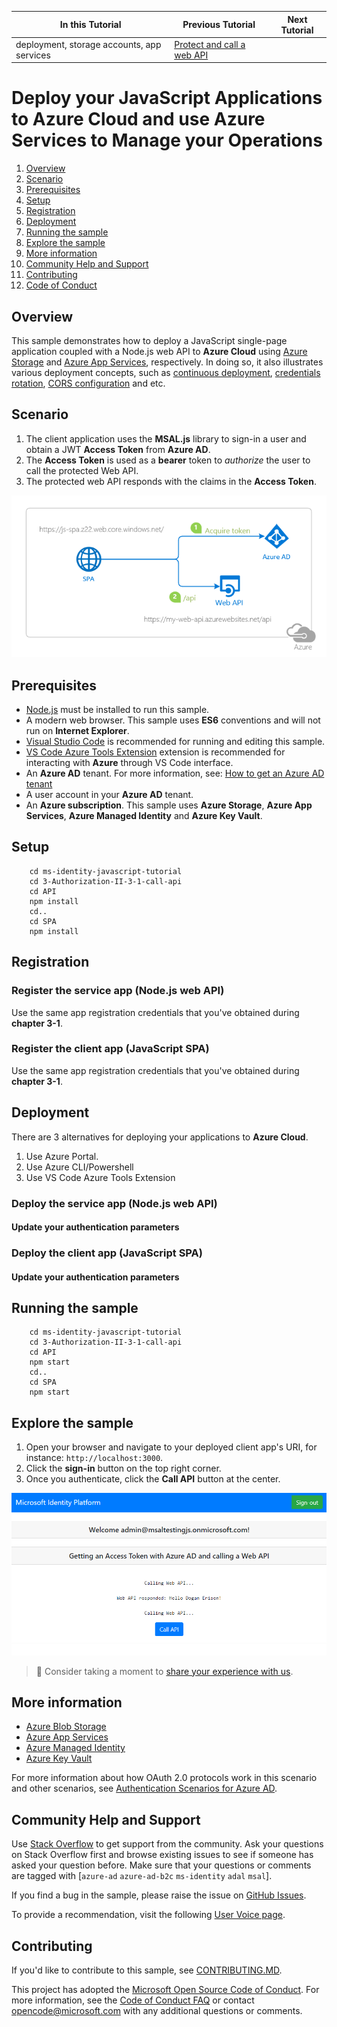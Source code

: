 | In this Tutorial | Previous Tutorial | Next Tutorial |
|------------------|-------------------|---------------|
| deployment, storage accounts, app services | [Protect and call a web API](https://github.com/Azure-Samples/ms-identity-javascript-tutorial/tree/master/3-Authorization-II/3-1-call-api) | |

# Deploy your JavaScript Applications to Azure Cloud and use Azure Services to Manage your Operations

 1. [Overview](#overview)
 1. [Scenario](#scenario)
 1. [Prerequisites](#prerequisites)
 1. [Setup](#setup)
 1. [Registration](#registration)
 1. [Deployment](#deployment)
 1. [Running the sample](#running-the-sample)
 1. [Explore the sample](#explore-the-sample)
 1. [More information](#more-information)
 1. [Community Help and Support](#community-help-and-support)
 1. [Contributing](#contributing)
 1. [Code of Conduct](#code-of-conduct)

## Overview

This sample demonstrates how to deploy a JavaScript single-page application coupled with a Node.js web API to **Azure Cloud** using [Azure Storage](https://docs.microsoft.com/azure/storage/blobs/) and [Azure App Services](https://docs.microsoft.com/azure/app-service/), respectively. In doing so, it also illustrates various deployment concepts, such as [continuous deployment](https://docs.microsoft.com/azure/app-service/deploy-continuous-deployment), [credentials rotation](https://docs.microsoft.com/azure/key-vault/general/authentication), [CORS configuration](https://docs.microsoft.com/azure/app-service/app-service-web-tutorial-rest-api#enable-cors) and etc.

## Scenario

1. The client application uses the **MSAL.js** library to sign-in a user and obtain a JWT **Access Token** from **Azure AD**.
1. The **Access Token** is used as a **bearer** token to *authorize* the user to call the protected Web API.
1. The protected web API responds with the claims in the **Access Token**.

![Overview](./ReadmeFiles/topology_dep.png)

## Prerequisites

- [Node.js](https://nodejs.org/en/download/) must be installed to run this sample.
- A modern web browser. This sample uses **ES6** conventions and will not run on **Internet Explorer**.
- [Visual Studio Code](https://code.visualstudio.com/download) is recommended for running and editing this sample.
- [VS Code Azure Tools Extension](https://marketplace.visualstudio.com/items?itemName=ms-vscode.vscode-node-azure-pack) extension is recommended for interacting with **Azure** through VS Code interface.
- An **Azure AD** tenant. For more information, see: [How to get an Azure AD tenant](https://azure.microsoft.com/documentation/articles/active-directory-howto-tenant/)
- A user account in your **Azure AD** tenant.
- An **Azure subscription**. This sample uses **Azure Storage**, **Azure App Services**, **Azure Managed Identity** and **Azure Key Vault**.

## Setup

```console
    cd ms-identity-javascript-tutorial
    cd 3-Authorization-II-3-1-call-api
    cd API
    npm install
    cd..
    cd SPA
    npm install
```

## Registration

### Register the service app (Node.js web API)

Use the same app registration credentials that you've obtained during **chapter 3-1**.

### Register the client app (JavaScript SPA)

Use the same app registration credentials that you've obtained during **chapter 3-1**.

## Deployment

There are 3 alternatives for deploying your applications to **Azure Cloud**.

1. Use Azure Portal.
1. Use Azure CLI/Powershell
1. Use VS Code Azure Tools Extension

### Deploy the service app (Node.js web API)

#### Update your authentication parameters

### Deploy the client app (JavaScript SPA)

#### Update your authentication parameters

## Running the sample

```console
    cd ms-identity-javascript-tutorial
    cd 3-Authorization-II-3-1-call-api
    cd API
    npm start
    cd..
    cd SPA
    npm start
```

## Explore the sample

1. Open your browser and navigate to your deployed client app's URI, for instance: `http://localhost:3000`.
1. Click the **sign-in** button on the top right corner.
1. Once you authenticate, click the **Call API** button at the center.

![Screenshot](./ReadmeFiles/screenshot.png)

> :thought_balloon: Consider taking a moment to [share your experience with us](https://forms.office.com/Pages/ResponsePage.aspx?id=v4j5cvGGr0GRqy180BHbR73pcsbpbxNJuZCMKN0lURpUNDVHTkg2VVhWMTNYUTZEM05YS1hSN01EOSQlQCN0PWcu).

## More information

- [Azure Blob Storage](https://docs.microsoft.com/azure/storage/blobs/)
- [Azure App Services](https://docs.microsoft.com/azure/app-service/)
- [Azure Managed Identity](https://docs.microsoft.com/azure/active-directory/managed-identities-azure-resources/)
- [Azure Key Vault](https://docs.microsoft.com/azure/key-vault/general/)

For more information about how OAuth 2.0 protocols work in this scenario and other scenarios, see [Authentication Scenarios for Azure AD](https://docs.microsoft.com/azure/active-directory/develop/authentication-flows-app-scenarios).

## Community Help and Support

Use [Stack Overflow](http://stackoverflow.com/questions/tagged/msal) to get support from the community.
Ask your questions on Stack Overflow first and browse existing issues to see if someone has asked your question before.
Make sure that your questions or comments are tagged with [`azure-ad` `azure-ad-b2c` `ms-identity` `adal` `msal`].

If you find a bug in the sample, please raise the issue on [GitHub Issues](../../issues).

To provide a recommendation, visit the following [User Voice page](https://feedback.azure.com/forums/169401-azure-active-directory).

## Contributing

If you'd like to contribute to this sample, see [CONTRIBUTING.MD](../../CONTRIBUTING.md).

This project has adopted the [Microsoft Open Source Code of Conduct](https://opensource.microsoft.com/codeofconduct/). For more information, see the [Code of Conduct FAQ](https://opensource.microsoft.com/codeofconduct/faq/) or contact [opencode@microsoft.com](mailto:opencode@microsoft.com) with any additional questions or comments.
